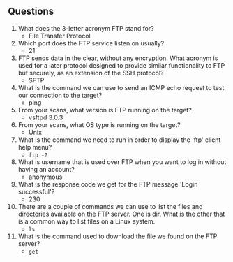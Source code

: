 ## Questions
1. What does the 3-letter acronym FTP stand for?
    * File Transfer Protocol
2. Which port does the FTP service listen on usually?
    * 21
3. FTP sends data in the clear, without any encryption. What acronym is used for a later protocol designed to provide similar functionality to FTP but securely, as an extension of the SSH protocol?
    * SFTP
4. What is the command we can use to send an ICMP echo request to test our connection to the target?
    * ping
5. From your scans, what version is FTP running on the target?
    * vsftpd 3.0.3
6. From your scans, what OS type is running on the target?
    * Unix
7. What is the command we need to run in order to display the 'ftp' client help menu?
    * `ftp -?`
8. What is username that is used over FTP when you want to log in without having an account?
    * anonymous
9. What is the response code we get for the FTP message 'Login successful'?
    * 230
10. There are a couple of commands we can use to list the files and directories available on the FTP server. One is dir. What is the other that is a common way to list files on a Linux system.
    * `ls`
11. What is the command used to download the file we found on the FTP server?
    * `get`